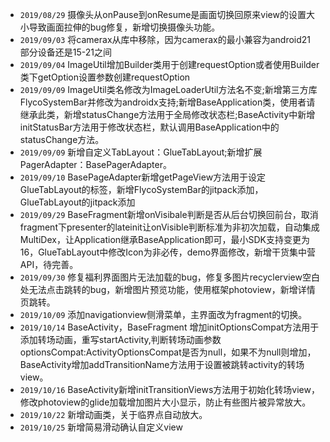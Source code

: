 - `2019/08/29` 摄像头从onPause到onResume是画面切换回原来view的设置大小导致画面拉伸的bug修复，新增切换摄像头功能。
- ```2019/09/03```  将camerax从库中移除，因为camerax的最小兼容为android21 部分设备还是15-21之间
- ```2019/09/04```  ImageUtil增加Builder类用于创建requestOption或者使用Builder类下getOption设置参数创建requestOption
- ```2019/09/09``` ImageUtil类名修改为ImageLoaderUtil方法名不变;新增第三方库FlycoSystemBar并修改为androidx支持;新增BaseApplication类，使用者请继承此类，新增statusChange方法用于全局修改状态栏;BaseActivity中新增initStatusBar方法用于修改状态栏，默认调用BaseApplication中的statusChange方法。
- ```2019/09/09``` 新增自定义TabLayout：GlueTabLayout;新增扩展PagerAdapter：BasePagerAdapter。
- ```2019/09/10``` BasePageAdapter新增getPageView方法用于设定GlueTabLayout的标签，新增FlycoSystemBar的jitpack添加，GlueTabLayout的jitpack添加
- ```2019/09/29``` BaseFragment新增onVisibale判断是否从后台切换回前台，取消fragment下presenter的lateinit让onVisible判断标准为非初次加载，自动集成MultiDex，让Application继承BaseApplication即可，最小SDK支持变更为16，GlueTabLayout中修改Icon为非必传，demo界面修改，新增干货集中营API，待完善。
- ```2019/09/30``` 修复福利界面图片无法加载的bug，修复多图片recyclerview空白处无法点击跳转的bug，新增图片预览功能，使用框架photoview，新增详情页跳转。
- ```2019/10/09``` 添加navigationview侧滑菜单，主界面改为fragment的切换。
- ```2019/10/14``` BaseActivity，BaseFragment 增加initOptionsCompat方法用于添加转场动画，重写startActivity,判断转场动画参数optionsCompat:ActivityOptionsCompat是否为null，如果不为null则增加，BaseActivity增加addTransitionName方法用于设置被跳转activity的转场view。
- ```2019/10/16``` BaseActivity新增initTransitionViews方法用于初始化转场view，修改photoview的glide加载增加图片大小显示，防止有些图片被异常放大。
- ```2019/10/22``` 新增动画类，关于临界点自动放大。
- ```2019/10/25``` 新增简易滑动确认自定义view

